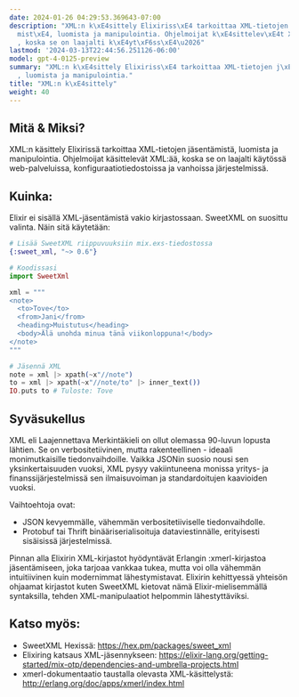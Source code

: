 ```yaml
---
date: 2024-01-26 04:29:53.369643-07:00
description: "XML:n k\xE4sittely Elixiriss\xE4 tarkoittaa XML-tietojen j\xE4sent\xE4\
  mist\xE4, luomista ja manipulointia. Ohjelmoijat k\xE4sittelev\xE4t XML:\xE4\xE4\
  , koska se on laajalti k\xE4yt\xF6ss\xE4\u2026"
lastmod: '2024-03-13T22:44:56.251126-06:00'
model: gpt-4-0125-preview
summary: "XML:n k\xE4sittely Elixiriss\xE4 tarkoittaa XML-tietojen j\xE4sent\xE4mist\xE4\
  , luomista ja manipulointia."
title: "XML:n k\xE4sittely"
weight: 40
---
```


## Mitä & Miksi?
XML:n käsittely Elixirissä tarkoittaa XML-tietojen jäsentämistä, luomista ja manipulointia. Ohjelmoijat käsittelevät XML:ää, koska se on laajalti käytössä web-palveluissa, konfiguraatiotiedostoissa ja vanhoissa järjestelmissä.

## Kuinka:
Elixir ei sisällä XML-jäsentämistä vakio kirjastossaan. SweetXML on suosittu valinta. Näin sitä käytetään:

```elixir
# Lisää SweetXML riippuvuuksiin mix.exs-tiedostossa
{:sweet_xml, "~> 0.6"}

# Koodissasi
import SweetXml

xml = """
<note>
  <to>Tove</to>
  <from>Jani</from>
  <heading>Muistutus</heading>
  <body>Älä unohda minua tänä viikonloppuna!</body>
</note>
"""

# Jäsennä XML
note = xml |> xpath(~x"//note")
to = xml |> xpath(~x"//note/to" |> inner_text())
IO.puts to # Tuloste: Tove
```

## Syväsukellus
XML eli Laajennettava Merkintäkieli on ollut olemassa 90-luvun lopusta lähtien. Se on verbositetiivinen, mutta rakenteellinen - ideaali monimutkaisille tiedonvaihdoille. Vaikka JSONin suosio nousi sen yksinkertaisuuden vuoksi, XML pysyy vakiintuneena monissa yritys- ja finanssijärjestelmissä sen ilmaisuvoiman ja standardoitujen kaavioiden vuoksi.

Vaihtoehtoja ovat:
- JSON kevyemmälle, vähemmän verbositetiiviselle tiedonvaihdolle.
- Protobuf tai Thrift binääriserialisoituja dataviestinnälle, erityisesti sisäisissä järjestelmissä.

Pinnan alla Elixirin XML-kirjastot hyödyntävät Erlangin :xmerl-kirjastoa jäsentämiseen, joka tarjoaa vankkaa tukea, mutta voi olla vähemmän intuitiivinen kuin modernimmat lähestymistavat. Elixirin kehittyessä yhteisön ohjaamat kirjastot kuten SweetXML kietovat nämä Elixir-mielisemmällä syntaksilla, tehden XML-manipulaatiot helpommin lähestyttäviksi.

## Katso myös:
- SweetXML Hexissä: https://hex.pm/packages/sweet_xml
- Elixiring katsaus XML-jäsennykseen: https://elixir-lang.org/getting-started/mix-otp/dependencies-and-umbrella-projects.html
- xmerl-dokumentaatio taustalla olevasta XML-käsittelystä: http://erlang.org/doc/apps/xmerl/index.html
